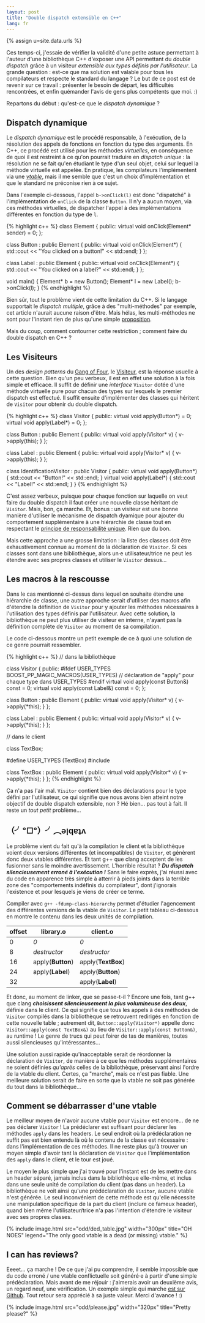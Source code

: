 ```yaml
---
layout: post
title: "Double dispatch extensible en C++"
lang: fr
---
```


{% assign u=site.data.urls %}

Ces temps-ci, j'essaie de vérifier la validité d'une petite astuce
permettant à l'auteur d'une bibliothèque C++ d'exposer une API
permettant du *double dispatch* grâce à un visiteur *extensible aux
types définis par l'utilisateur*. La grande question : est-ce que ma
solution est valable pour tous les compilateurs et respecte le standard
du langage ? Le but de ce post est de revenir sur ce travail : présenter
le besoin de départ, les difficultés rencontrées, et enfin quémander
l'avis de gens plus compétents que moi. :)

Repartons du début : qu'est-ce que le *dispatch dynamique* ?


## Dispatch dynamique

Le *dispatch dynamique* est le procédé responsable, à l'exécution, de la
résolution des appels de fonctions en fonction du type des arguments. En
C++, ce procédé est utilisé pour les méthodes *virtuelles*, en
conséquence de quoi il est restreint à ce qu'on pourrait traduire en
*dispatch unique* : la résolution ne se fait qu'en étudiant le type d'un
seul objet, celui sur lequel la méthode virtuelle est appelée. En
pratique, les compilateurs l'implémentent via une
[*vtable*](http://en.wikipedia.org/wiki/Virtual_method_table), mais il
me semble que c'est un choix d'implémentation et que le standard ne
préconise rien à ce sujet.

Dans l'exemple ci-dessous, l'appel `b->onClick(l)` est donc "dispatché"
à l'implémentation de `onClick` de la classe `Button`. Il n'y a aucun
moyen, via ces méthodes virtuelles, de dispatcher l'appel à des
implémentations différentes en fonction du type de `l`.

{% highlight c++ %}
class Element {
  public:
    virtual void onClick(Element* sender) = 0;
};

class Button : public Element {
  public:
    virtual void onClick(Element*) {
      std::cout << "You clicked on a button!" << std::endl;
    }
};

class Label : public Element {
  public:
    virtual void onClick(Element*) {
      std::cout << "You clicked on a label?" << std::endl;
    }
};

void main() {
  Element* b = new Button();
  Element* l = new Label();
  b->onClick(l);
}
{% endhighlight %}

Bien sûr, tout le problème vient de cette limitation du C++. Si le
langage supportait le *dispatch multiple*, grâce à des "multi-méthodes"
par exemple, cet article n'aurait aucune raison d'être. Mais hélas, les
multi-méthodes ne sont pour l'instant rien de plus qu'une simple
[proposition](http://www.stroustrup.com/multimethods.pdf).

Mais du coup, comment contourner cette restriction ; comment faire du double dispatch en C++ ?


## Les Visiteurs

Un des *design patterns* du
[Gang of Four](http://c2.com/cgi/wiki?GangOfFour), le
[Visiteur](http://butunclebob.com/ArticleS.UncleBob.IuseVisitor), est la
réponse usuelle à cette question. Bien qu'un peu verbeux, il est en
effet une solution à la fois simple et efficace. Il suffit de définir
une *interface* `Visitor` dotée d'une méthode virtuelle pure pour chacun
des types sur lesquels le premier dispatch est effectué. Il suffit
ensuite d'implémenter des classes qui héritent de `Visitor` pour obtenir
du double dispatch.

{% highlight c++ %}
class Visitor {
  public:
    virtual void apply(Button*) = 0;
    virtual void apply(Label*)  = 0;
};

class Button : public Element {
  public:
    virtual void apply(Visitor* v) {
      v->apply(this);
    }
};

class Label : public Element {
  public:
    virtual void apply(Visitor* v) {
      v->apply(this);
    }
};

class IdentificationVisitor : public Visitor {
  public:
    virtual void apply(Button*) { std::cout << "Button!" << std::endl; }
    virtual void apply(Label*)  { std::cout << "Label!"  << std::endl; }
}
{% endhighlight %}

C'est assez verbeux, puisque pour chaque fonction sur laquelle on veut
faire du double dispatch il faut créer une nouvelle classe héritant de
`Visitor`. Mais, bon, ça marche. Et, bonus : un visiteur est une bonne
manière d'utiliser le mécanisme de dispatch dyamique pour ajouter du
comportement supplémentaire à une hiérarchie de classe tout en
respectant le
[principe de responsabilité unique](http://en.wikipedia.org/wiki/Single_responsibility_principle). Rien
que du bon.

Mais cette approche a une grosse limitation : la liste des classes doit
être exhaustivement connue au moment de la déclaration de `Visitor`. Si
ces classes sont dans une bibliothèque, alors un·e utilisateur/trice ne
peut les étendre avec ses propres classes et utiliser le `Visitor`
dessus...


## Les macros à la rescousse

Dans le cas mentionné ci-dessus dans lequel on souhaite étendre une
hiérarchie de classe, une autre approche serait d'utiliser des macros
afin d'étendre la définition de `Visitor` pour y ajouter les méthodes
nécessaires à l'utilisation des types définis par l'utilisateur. Avec
cette solution, la bibliothèque ne peut plus utiliser de visiteur en
interne, n'ayant pas la définition complète de `Visitor` au moment de sa
compilation.

Le code ci-dessous montre un petit exemple de ce à quoi une solution de
ce genre pourrait ressembler.

{% highlight c++ %}
// dans la bibliothèque

class Visitor
{
  public:
#ifdef USER_TYPES
    BOOST_PP_MAGIC_MACROS(USER_TYPES)
    // déclaration de "apply" pour chaque type dans USER_TYPES
#endif
    virtual void apply(const Button&) const = 0;
    virtual void apply(const Label&)  const = 0;
};

class Button : public Element {
  public:
    virtual void apply(Visitor* v) {
      v->apply(*this);
    }
};

class Label : public Element {
  public:
    virtual void apply(Visitor* v) {
      v->apply(*this);
    }
};


// dans le client

class TextBox;

#define USER_TYPES (TextBox)
#include <library>

class TextBox : public Element {
  public:
    virtual void apply(Visitor* v) {
      v->apply(*this);
    }
};
{% endhighlight %}

Ça n'a pas l'air mal. `Visitor` contient bien des déclarations pour le
type défini par l'utilisateur, ce qui signifie que nous avons bien
atteint notre objectif de double dispatch extensible, non ? Hé
bien... pas tout à fait. Il reste un *tout petit* problème...


## （╯°□°）╯︵ǝןqɐʇʌ

Le problème vient du fait qu'à la compilation le client et la
bibliothèque voient deux versions différentes (et incompatibles) de
`Visitor`, et génèrent donc deux vtables différentes. Et tant g++ que
clang acceptent de les fusionner sans le moindre
avertissement. L'horrible résultat ? ***Du dispatch silencieusement
erroné à l'exécution !*** Sans le faire exprès, j'ai réussi avec du code
en apparence très simple à atterrir à pieds joints dans la terrible zone
des "comportements indéfinis du compilateur", dont j'ignorais
l'existence et pour lesquels je viens de créer ce terme.

Compiler avec `g++ -fdump-class-hierarchy` permet d'étudier l'agencement
des différentes versions de la vtable de `Visitor`. Le petit tableau
ci-dessous en montre le contenu dans les deux unités de compilation.

offset | library.o         | client.o
------ | ----------------- | -------------------
0      | *0*               | *0*
8      | *destructor*      | *destructor*
16     | apply(**Button**) | apply(**TextBox**)
24     | apply(**Label**)  | apply(**Button**)
32     |                   | apply(**Label**)

Et donc, au moment de linker, que se passe-t-il ? Encore une fois, tant
g++ que clang ***choisissent silencieusement la plus volumineuse des
deux***, définie dans le client. Ce qui signifie que tous les appels à
des méthodes de `Visitor` compilés dans la bibliothèque se retrouvent
redirigés en fonction de cette nouvelle table ; autrement dit,
`Button::apply(Visitor*)` appelle donc `Visitor::apply(const TextBox&)`
au lieu de `Visitor::apply(const Button&)`, au runtime ! Le genre de
trucs qui peut foirer de tas de manières, toutes aussi silencieuses
qu'intéressantes...

Une solution aussi rapide qu'inacceptable serait de réordonner la
déclaration de `Visitor`, de manière à ce que les méthodes
supplémentaires ne soient définies *qu'après* celles de la bibliothèque,
préservant ainsi l'ordre de la vtable du client. Certes, ça "marche",
mais ce n'est pas fiable. Une meilleure solution serait de faire en
sorte que la vtable ne soit pas générée du tout dans la bibliothèque...


## Comment se débarrasser d'une vtable

Le meilleur moyen de n'avoir aucune vtable pour `Visitor` est
encore... de ne pas déclarer `Visitor` ! La prédéclarer est suffisant
pour déclarer les méthodes `apply` dans les headers. Le seul endroit où
la prédéclaration ne suffit pas est bien entendu là où le contenu de la
classe est nécessaire : dans l'implémentation de ces méthodes. Il ne
reste plus qu'à trouver un moyen simple d'avoir tant la déclaration de
`Visitor` que l'implémentation des `apply` dans le client, et le tour
est joué.

Le moyen le plus simple que j'ai trouvé pour l'instant est de les mettre
dans un header séparé, jamais inclus dans la bibliothèque elle-même, et
inclus dans une seule unité de compilation du client (pas dans un
header). La bibliothèque ne voit ainsi qu'une prédéclaration de
`Visitor`, aucune vtable n'est générée. Le seul inconvénient de cette
méthode est qu'elle nécessite une manipulation spécifique de la part du
client (inclure ce fameux header), quand bien même l'utilisateur/trice
n'a pas l'intention d'étendre le visiteur avec ses propres classes.

{% include image.html src="odd/ded_table.jpg" width="300px" title="OH NOES" legend="The only good vtable is a dead (or missing) vtable." %}


## I can has reviews?

Eeeet... ça marche ! De ce que j'ai pu comprendre, il semble impossible
que du code erroné / une vtable conflictuelle soit généré·e à partir
d'une simple prédéclaration. Mais avant de me réjouir : j'aimerais avoir
un deuxième avis, un regard neuf, une vérification. Un exemple simple
qui marche
[est sur Github](https://gist.github.com/nicuveo/3a4927116f033813c10e). Tout
retour sera apprécié à sa juste valeur. Merci d'avance ! :)

{% include image.html src="odd/please.jpg" width="320px" title="Pretty please?" %}
